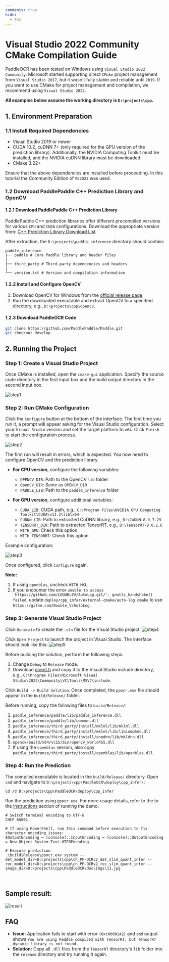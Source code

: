 ```yaml
---
comments: true
hide:
  - toc
---
```


# Visual Studio 2022 Community CMake Compilation Guide

PaddleOCR has been tested on Windows using `Visual Studio 2022 Community`. Microsoft started supporting direct `CMake` project management from `Visual Studio 2017`, but it wasn't fully stable and reliable until `2019`. If you want to use CMake for project management and compilation, we recommend using `Visual Studio 2022`.

**All examples below assume the working directory is **`D:\projects\cpp`**.**

## 1. Environment Preparation

### 1.1 Install Required Dependencies

- Visual Studio 2019 or newer
- CUDA 10.2, cuDNN 7+ (only required for the GPU version of the prediction library). Additionally, the NVIDIA Computing Toolkit must be installed, and the NVIDIA cuDNN library must be downloaded.
- CMake 3.22+

Ensure that the above dependencies are installed before proceeding. In this tutorial the Community Edition of `VS2022` was used.

### 1.2 Download PaddlePaddle C++ Prediction Library and OpenCV

#### 1.2.1 Download PaddlePaddle C++ Prediction Library

PaddlePaddle C++ prediction libraries offer different precompiled versions for various `CPU` and `CUDA` configurations. Download the appropriate version from: [C++ Prediction Library Download List](https://www.paddlepaddle.org.cn/inference/master/guides/install/download_lib.html#windows)

After extraction, the `D:\projects\paddle_inference` directory should contain:

```
paddle_inference
├── paddle # Core Paddle library and header files
|
├── third_party # Third-party dependencies and headers
|
└── version.txt # Version and compilation information
```

#### 1.2.2 Install and Configure OpenCV

1. Download OpenCV for Windows from the [official release page](https://github.com/opencv/opencv/releases).
2. Run the downloaded executable and extract OpenCV to a specified directory, e.g., `D:\projects\cpp\opencv`.

#### 1.2.3 Download PaddleOCR Code

```bash
git clone https://github.com/PaddlePaddle/Paddle.git
git checkout develop
```

## 2. Running the Project

### Step 1: Create a Visual Studio Project

Once CMake is installed, open the `cmake-gui` application. Specify the source code directory in the first input box and the build output directory in the second input box.

![step1](./images/cmake_step1.png)

### Step 2: Run CMake Configuration

Click the `Configure` button at the bottom of the interface. The first time you run it, a prompt will appear asking for the Visual Studio configuration. Select your `Visual Studio` version and set the target platform to `x64`. Click `Finish` to start the configuration process.

![step2](./images/cmake_step2.jpg)

The first run will result in errors, which is expected. You now need to configure OpenCV and the prediction library.

- **For CPU version**, configure the following variables:

  - `OPENCV_DIR`: Path to the OpenCV `lib` folder
  - `OpenCV_DIR`: Same as `OPENCV_DIR`
  - `PADDLE_LIB`: Path to the `paddle_inference` folder

- **For GPU version**, configure additional variables:

  - `CUDA_LIB`: CUDA path, e.g., `C:\Program Files\NVIDIA GPU Computing Toolkit\CUDA\v11.2\lib\x64`
  - `CUDNN_LIB`: Path to extracted CuDNN library, e.g., `D:\CuDNN-8.9.7.29`
  - `TENSORRT_DIR`: Path to extracted TensorRT, e.g., `D:\TensorRT-8.0.1.6`
  - `WITH_GPU`: Check this option
  - `WITH_TENSORRT`: Check this option

Example configuration:

![step3](./images/cmake_step3.jpg)

Once configured, click `Configure` again.

**Note:**

1. If using `openblas`, uncheck `WITH_MKL`.
2. If you encounter the error `unable to access 'https://github.com/LDOUBLEV/AutoLog.git/': gnutls_handshake() failed`, update `deploy/cpp_infer/external-cmake/auto-log.cmake` to use `https://gitee.com/Double_V/AutoLog`.

### Step 3: Generate Visual Studio Project

Click `Generate` to create the `.sln` file for the Visual Studio project.
![step4](./images/cmake_step4.jpg)

Click `Open Project` to launch the project in Visual Studio. The interface should look like this:
![step5](./images/vs_step1.jpg)

Before building the solution, perform the following steps:

1. Change `Debug` to `Release` mode.
2. Download [dirent.h](https://paddleocr.bj.bcebos.com/deploy/cpp_infer/cpp_files/dirent.h) and copy it to the Visual Studio include directory, e.g., `C:\Program Files\Microsoft Visual Studio\2022\Community\VC\Tools\MSVC\include`.

Click `Build -> Build Solution`. Once completed, the `ppocr.exe` file should appear in the `build/Release/` folder.

Before running, copy the following files to `build/Release/`:

1. `paddle_inference/paddle/lib/paddle_inference.dll`
2. `paddle_inference/paddle/lib/common.dll`
3. `paddle_inference/third_party/install/mklml/lib/mklml.dll`
4. `paddle_inference/third_party/install/mklml/lib/libiomp5md.dll`
5. `paddle_inference/third_party/install/onednn/lib/mkldnn.dll`
6. `opencv/build/x64/vc15/bin/opencv_world455.dll`
7. If using the `openblas` version, also copy `paddle_inference/third_party/install/openblas/lib/openblas.dll`.

### Step 4: Run the Prediction

The compiled executable is located in the `build/Release/` directory. Open `cmd` and navigate to `D:\projects\cpp\PaddleOCR\deploy\cpp_infer\`:

```
cd /d D:\projects\cpp\PaddleOCR\deploy\cpp_infer
```

Run the prediction using `ppocr.exe`. For more usage details, refer to the to the [Instructions](./cpp_infer.en.md) section of running the demo.

```shell
# Switch terminal encoding to UTF-8
CHCP 65001

# If using PowerShell, run this command before execution to fix character encoding issues:
$OutputEncoding = [console]::InputEncoding = [console]::OutputEncoding = New-Object System.Text.UTF8Encoding

# Execute prediction
.\build\Release\ppocr.exe system --det_model_dir=D:\projects\cpp\ch_PP-OCRv2_det_slim_quant_infer --rec_model_dir=D:\projects\cpp\ch_PP-OCRv2_rec_slim_quant_infer --image_dir=D:\projects\cpp\PaddleOCR\doc\imgs\11.jpg
```

<br>

## Sample result:
![result](./images/result.jpg)

## FAQ

- **Issue:** Application fails to start with error `(0xc0000142)` and `cmd` output shows `You are using Paddle compiled with TensorRT, but TensorRT dynamic library is not found.`
- **Solution:** Copy all `.dll` files from the `TensorRT` directory's `lib` folder into the `release` directory and try running it again.
